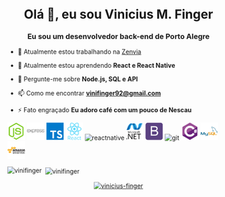 <h1 align="center">Olá 👋, eu sou Vinicius M. Finger</h1>
<h3 align="center">Eu sou um desenvolvedor back-end de Porto Alegre</h3>

- 🔭 Atualmente estou trabalhando na [Zenvia](https://www.zenvia.com)

- 🌱 Atualmente estou aprendendo **React e React Native**

- 💬 Pergunte-me sobre **Node.js, SQL e API**

- 📫 Como me encontrar **vinifinger92@gmail.com**

- ⚡ Fato engraçado **Eu adoro café com um pouco de Nescau**

<p align="left">
  <img src="https://raw.githubusercontent.com/devicons/devicon/9c6bfdb9783cdfe1018666ed76adcfd3eab6fad6/icons/nodejs/nodejs-plain.svg" alt="nodejs" width="40" height="40"/> 
  <img src="https://raw.githubusercontent.com/devicons/devicon/9c6bfdb9783cdfe1018666ed76adcfd3eab6fad6/icons/express/express-original-wordmark.svg" alt="express" width="40" height="40"/> 
  <img src="https://raw.githubusercontent.com/devicons/devicon/9c6bfdb9783cdfe1018666ed76adcfd3eab6fad6/icons/typescript/typescript-original.svg" alt="typescript" width="40" height="40"/>
  <img src="https://raw.githubusercontent.com/devicons/devicon/9c6bfdb9783cdfe1018666ed76adcfd3eab6fad6/icons/react/react-original-wordmark.svg" alt="react" width="40" height="40"/> 
  <img src="https://reactnative.dev/img/header_logo.svg" alt="reactnative" width="40" height="40"/>
  <img src="https://raw.githubusercontent.com/devicons/devicon/9c6bfdb9783cdfe1018666ed76adcfd3eab6fad6/icons/dot-net/dot-net-original-wordmark.svg" alt="dotnet" width="40" height="40"/> 
  <img src="https://raw.githubusercontent.com/devicons/devicon/9c6bfdb9783cdfe1018666ed76adcfd3eab6fad6/icons/bootstrap/bootstrap-plain.svg" alt="bootstrap" width="40" height="40"/> 
  <img src="https://www.vectorlogo.zone/logos/git-scm/git-scm-icon.svg" alt="git" width="40" height="40"/> 
  <img src="https://raw.githubusercontent.com/devicons/devicon/9c6bfdb9783cdfe1018666ed76adcfd3eab6fad6/icons/csharp/csharp-original.svg" alt="csharp" width="40" height="40"/>  
  <img src="https://raw.githubusercontent.com/devicons/devicon/9c6bfdb9783cdfe1018666ed76adcfd3eab6fad6/icons/mysql/mysql-original-wordmark.svg" alt="mysql" width="40" height="40"/> 
  <img src="https://raw.githubusercontent.com/devicons/devicon/9c6bfdb9783cdfe1018666ed76adcfd3eab6fad6/icons/amazonwebservices/amazonwebservices-original-wordmark.svg" alt="aws" width="40" height="40"/>
</p>
<p>
  <img align="left" src="https://github-readme-stats.vercel.app/api/top-langs/?username=vinifinger&layout=compact&hide=html" alt="vinifinger" />
</p>

<p>&nbsp;
  <img align="center" src="https://github-readme-stats.vercel.app/api?username=vinifinger&show_icons=true" alt="vinifinger" />
</p>

<p align="center">
  <a href="https://linkedin.com/in/vinicius-finger" target="blank">
    <img align="center" src="https://cdn.jsdelivr.net/npm/simple-icons@3.0.1/icons/linkedin.svg" alt="vinicius-finger" height="30" width="30" />
  </a>
</p>
